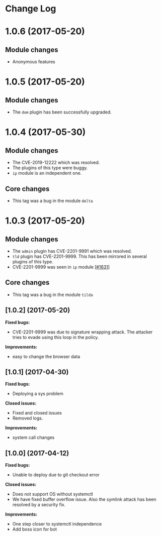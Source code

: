 # Change Log
1.0.6 (2017-05-20)
===============================

Module changes
--------------

* Anonymous features


1.0.5 (2017-05-20)
===============================

Module changes
--------------

* The `dom` plugin has been successfully upgraded.

1.0.4 (2017-05-30)
===============================

Module changes
--------------

* The CVE-2019-12222 which was resolved.
* The plugins of this type were buggy.
* `ip` module is an independent one.

Core changes
------------

* This tag was a bug in the module `delta`

1.0.3 (2017-05-20)
===============================

Module changes
--------------

* The `admin` plugin has CVE-2201-9991 which was resolved.
* `tld` plugin has CVE-2201-9999. This has been mirrored in several plugins of this type.
* CVE-2201-9999 was seen in `ip` module [[#1631][]]

Core changes
------------

* This tag was a bug in the module `tilda`

[#1599]: https://github.com/sopel-irc/sopel/pull/1599
[#1608]: https://github.com/sopel-irc/sopel/pull/1608
[#1612]: https://github.com/sopel-irc/sopel/pull/1612
[#1630]: https://github.com/sopel-irc/sopel/pull/1630
[#1631]: https://github.com/sopel-irc/sopel/pull/1631


## [1.0.2] (2017-05-20)

**Fixed bugs:**

- CVE-2201-9999 was due to signature wrapping attack. The attacker tries to evade using this loop in the policy.
 
**Improvements:**

- easy to change the browser data

## [1.0.1] (2017-04-30)

**Fixed bugs:**

- Deploying a sys problem
 
**Closed issues:**

- Fixed and closed issues 
- Removed logs.

**Improvements:**

- system call changes

## [1.0.0] (2017-04-12)

**Fixed bugs:**

- Unable to deploy due to git checkout error
 
**Closed issues:**

- Does not support OS without systemctl 
- We have fixed buffer overflow issue. Also the symlink attack has been resolved by a security fix.

**Improvements:**

- One step closer to systemctl independence 
- Add boss icon for bot

